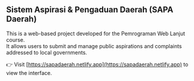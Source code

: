 ## Sistem Aspirasi & Pengaduan Daerah (SAPA Daerah)

This is a web-based project developed for the Pemrograman Web Lanjut course.  
It allows users to submit and manage public aspirations and complaints addressed to local governments.

👉 Visit [https://sapadaerah.netlify.app](https://sapadaerah.netlify.app) to view the interface.

